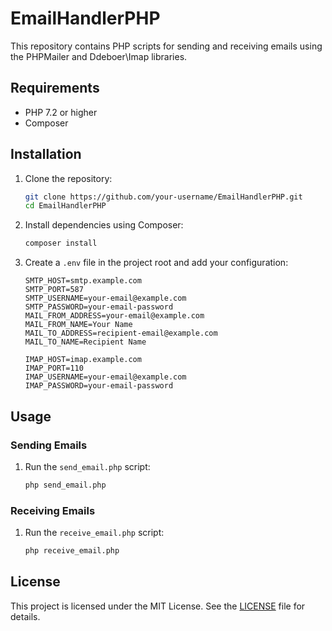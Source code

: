 # EmailHandlerPHP

This repository contains PHP scripts for sending and receiving emails using the PHPMailer and Ddeboer\Imap libraries.

## Requirements

- PHP 7.2 or higher
- Composer

## Installation

1. Clone the repository:
    ```bash
    git clone https://github.com/your-username/EmailHandlerPHP.git
    cd EmailHandlerPHP
    ```

2. Install dependencies using Composer:
    ```bash
    composer install
    ```

3. Create a `.env` file in the project root and add your configuration:
    ```plaintext
    SMTP_HOST=smtp.example.com
    SMTP_PORT=587
    SMTP_USERNAME=your-email@example.com
    SMTP_PASSWORD=your-email-password
    MAIL_FROM_ADDRESS=your-email@example.com
    MAIL_FROM_NAME=Your Name
    MAIL_TO_ADDRESS=recipient-email@example.com
    MAIL_TO_NAME=Recipient Name

    IMAP_HOST=imap.example.com
    IMAP_PORT=110
    IMAP_USERNAME=your-email@example.com
    IMAP_PASSWORD=your-email-password
    ```

## Usage

### Sending Emails

1. Run the `send_email.php` script:
    ```bash
    php send_email.php
    ```

### Receiving Emails

1. Run the `receive_email.php` script:
    ```bash
    php receive_email.php
    ```

## License

This project is licensed under the MIT License. See the [LICENSE](LICENSE) file for details.
